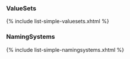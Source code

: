 ### ValueSets

{% include list-simple-valuesets.xhtml %}


### NamingSystems

{% include list-simple-namingsystems.xhtml %}
